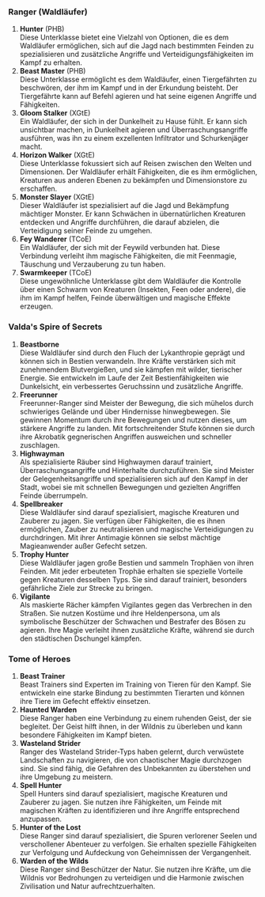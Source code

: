 
### **Ranger (Waldläufer)**

1. **Hunter** (PHB)  
   Diese Unterklasse bietet eine Vielzahl von Optionen, die es dem Waldläufer ermöglichen, sich auf die Jagd nach bestimmten Feinden zu spezialisieren und zusätzliche Angriffe und Verteidigungsfähigkeiten im Kampf zu erhalten.
    <br/>
2. **Beast Master** (PHB)  
   Diese Unterklasse ermöglicht es dem Waldläufer, einen Tiergefährten zu beschwören, der ihm im Kampf und in der Erkundung beisteht. Der Tiergefährte kann auf Befehl agieren und hat seine eigenen Angriffe und Fähigkeiten.
    <br/>
3. **Gloom Stalker** (XGtE)  
   Ein Waldläufer, der sich in der Dunkelheit zu Hause fühlt. Er kann sich unsichtbar machen, in Dunkelheit agieren und Überraschungsangriffe ausführen, was ihn zu einem exzellenten Infiltrator und Schurkenjäger macht.
    <br/>
4. **Horizon Walker** (XGtE)  
   Diese Unterklasse fokussiert sich auf Reisen zwischen den Welten und Dimensionen. Der Waldläufer erhält Fähigkeiten, die es ihm ermöglichen, Kreaturen aus anderen Ebenen zu bekämpfen und Dimensionstore zu erschaffen.
    <br/>
5. **Monster Slayer** (XGtE)  
   Dieser Waldläufer ist spezialisiert auf die Jagd und Bekämpfung mächtiger Monster. Er kann Schwächen in übernatürlichen Kreaturen entdecken und Angriffe durchführen, die darauf abzielen, die Verteidigung seiner Feinde zu umgehen.
    <br/>
6. **Fey Wanderer** (TCoE)  
   Ein Waldläufer, der sich mit der Feywild verbunden hat. Diese Verbindung verleiht ihm magische Fähigkeiten, die mit Feenmagie, Täuschung und Verzauberung zu tun haben.
    <br/>
7. **Swarmkeeper** (TCoE)  
   Diese ungewöhnliche Unterklasse gibt dem Waldläufer die Kontrolle über einen Schwarm von Kreaturen (Insekten, Feen oder andere), die ihm im Kampf helfen, Feinde überwältigen und magische Effekte erzeugen.
    <br/>


### **Valda's Spire of Secrets**

1. **Beastborne**   
   Diese Waldläufer sind durch den Fluch der Lykanthropie geprägt und können sich in Bestien verwandeln. Ihre Kräfte verstärken sich mit zunehmendem Blutvergießen, und sie kämpfen mit wilder, tierischer Energie. Sie entwickeln im Laufe der Zeit Bestienfähigkeiten wie Dunkelsicht, ein verbessertes Geruchssinn und zusätzliche Angriffe.
    <br/>
2. **Freerunner**   
   Freerunner-Ranger sind Meister der Bewegung, die sich mühelos durch schwieriges Gelände und über Hindernisse hinwegbewegen. Sie gewinnen Momentum durch ihre Bewegungen und nutzen dieses, um stärkere Angriffe zu landen. Mit fortschreitender Stufe können sie durch ihre Akrobatik gegnerischen Angriffen ausweichen und schneller zuschlagen.
    <br/>
3. **Highwayman**   
   Als spezialisierte Räuber sind Highwaymen darauf trainiert, Überraschungsangriffe und Hinterhalte durchzuführen. Sie sind Meister der Gelegenheitsangriffe und spezialisieren sich auf den Kampf in der Stadt, wobei sie mit schnellen Bewegungen und gezielten Angriffen Feinde überrumpeln.
    <br/>
4. **Spellbreaker**   
   Diese Waldläufer sind darauf spezialisiert, magische Kreaturen und Zauberer zu jagen. Sie verfügen über Fähigkeiten, die es ihnen ermöglichen, Zauber zu neutralisieren und magische Verteidigungen zu durchdringen. Mit ihrer Antimagie können sie selbst mächtige Magieanwender außer Gefecht setzen.
    <br/>
5. **Trophy Hunter**   
   Diese Waldläufer jagen große Bestien und sammeln Trophäen von ihren Feinden. Mit jeder erbeuteten Trophäe erhalten sie spezielle Vorteile gegen Kreaturen desselben Typs. Sie sind darauf trainiert, besonders gefährliche Ziele zur Strecke zu bringen.
    <br/>
6. **Vigilante**   
   Als maskierte Rächer kämpfen Vigilantes gegen das Verbrechen in den Straßen. Sie nutzen Kostüme und ihre Heldenpersona, um als symbolische Beschützer der Schwachen und Bestrafer des Bösen zu agieren. Ihre Magie verleiht ihnen zusätzliche Kräfte, während sie durch den städtischen Dschungel kämpfen.


### **Tome of Heroes**

1. **Beast Trainer**  
    Beast Trainers sind Experten im Training von Tieren für den Kampf. Sie entwickeln eine starke Bindung zu bestimmten Tierarten und können ihre Tiere im Gefecht effektiv einsetzen.
    <br/>    
2. **Haunted Warden**  
    Diese Ranger haben eine Verbindung zu einem ruhenden Geist, der sie begleitet. Der Geist hilft ihnen, in der Wildnis zu überleben und kann besondere Fähigkeiten im Kampf bieten.<br/>
3. **Wasteland Strider**  
    Ranger des Wasteland Strider-Typs haben gelernt, durch verwüstete Landschaften zu navigieren, die von chaotischer Magie durchzogen sind. Sie sind fähig, die Gefahren des Unbekannten zu überstehen und ihre Umgebung zu meistern.
    <br/>
4. **Spell Hunter**  
    Spell Hunters sind darauf spezialisiert, magische Kreaturen und Zauberer zu jagen. Sie nutzen ihre Fähigkeiten, um Feinde mit magischen Kräften zu identifizieren und ihre Angriffe entsprechend anzupassen.
    <br/>    
5. **Hunter of the Lost**  
    Diese Ranger sind darauf spezialisiert, die Spuren verlorener Seelen und verschollener Abenteuer zu verfolgen. Sie erhalten spezielle Fähigkeiten zur Verfolgung und Aufdeckung von Geheimnissen der Vergangenheit.
    <br/>
6. **Warden of the Wilds**  
    Diese Ranger sind Beschützer der Natur. Sie nutzen ihre Kräfte, um die Wildnis vor Bedrohungen zu verteidigen und die Harmonie zwischen Zivilisation und Natur aufrechtzuerhalten.